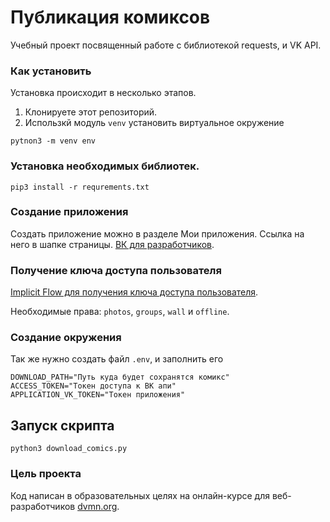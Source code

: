 # Публикация комиксов

Учебный проект посвященный работе с библиотекой requests,  и VK API.

### Как установить

Установка происходит в несколько этапов.
1. Клонируете этот репозиторий.
2. Использкй модуль `venv` установить виртуальное окружение
```shell
pytnon3 -m venv env
```

### Установка необходимых библиотек.
```shell
pip3 install -r requrements.txt
```

### Создание приложения
Создать приложение можно в разделе Мои приложения. Ссылка на него в шапке страницы.
[ВК для разработчиков](https://dev.vk.com/).

### Получение ключа доступа пользователя
[Implicit Flow для получения ключа доступа пользователя](https://vk.com/dev/implicit_flow_user).

Необходимые права: `photos`, `groups`, `wall` и `offline`.

### Создание окружения 
Так же нужно создать файл `.env`, и заполнить его
```text
DOWNLOAD_PATH="Путь куда будет сохранятся комикс"
ACCESS_TOKEN="Токен доступа к ВК апи"
APPLICATION_VK_TOKEN="Токен приложения"
```

## Запуск скрипта
```shell
python3 download_comics.py
```


### Цель проекта

Код написан в образовательных целях на онлайн-курсе для веб-разработчиков [dvmn.org](https://dvmn.org/).